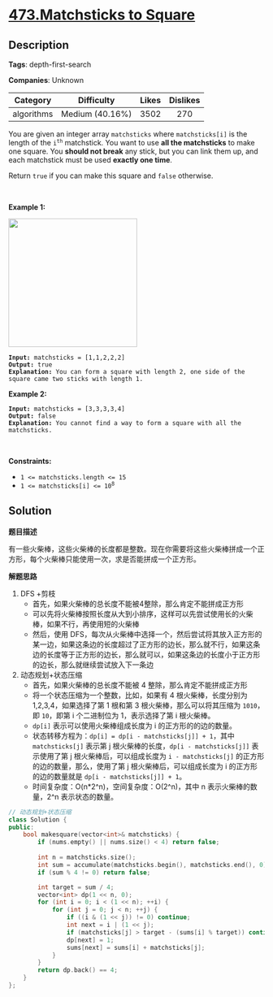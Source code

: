 # [473.Matchsticks to Square](https://leetcode.com/problems/matchsticks-to-square/description/)

## Description

**Tags**: depth-first-search

**Companies**: Unknown

|  Category  |   Difficulty    | Likes | Dislikes |
| :--------: | :-------------: | :---: | :------: |
| algorithms | Medium (40.16%) | 3502  |   270    |

<p>You are given an integer array <code>matchsticks</code> where <code>matchsticks[i]</code> is the length of the <code>i<sup>th</sup></code> matchstick. You want to use <strong>all the matchsticks</strong> to make one square. You <strong>should not break</strong> any stick, but you can link them up, and each matchstick must be used <strong>exactly one time</strong>.</p>
<p>Return <code>true</code> if you can make this square and <code>false</code> otherwise.</p>
<p>&nbsp;</p>
<p><strong class="example">Example 1:</strong></p>
<img alt="" src="https://assets.leetcode.com/uploads/2021/04/09/matchsticks1-grid.jpg" style="width: 253px; height: 253px;" />
<pre><code><strong>Input:</strong> matchsticks = [1,1,2,2,2]
<strong>Output:</strong> true
<strong>Explanation:</strong> You can form a square with length 2, one side of the square came two sticks with length 1.</code></pre>
<p><strong class="example">Example 2:</strong></p>
<pre><code><strong>Input:</strong> matchsticks = [3,3,3,3,4]
<strong>Output:</strong> false
<strong>Explanation:</strong> You cannot find a way to form a square with all the matchsticks.</code></pre>
<p>&nbsp;</p>
<p><strong>Constraints:</strong></p>
<ul>
  <li><code>1 &lt;= matchsticks.length &lt;= 15</code></li>
  <li><code>1 &lt;= matchsticks[i] &lt;= 10<sup>8</sup></code></li>
</ul>

## Solution

**题目描述**

有一些火柴棒，这些火柴棒的长度都是整数。现在你需要将这些火柴棒拼成一个正方形，每个火柴棒只能使用一次，求是否能拼成一个正方形。

**解题思路**

1. DFS +剪枝
   - 首先，如果火柴棒的总长度不能被4整除，那么肯定不能拼成正方形
   - 可以先将火柴棒按照长度从大到小排序，这样可以先尝试使用长的火柴棒，如果不行，再使用短的火柴棒
   - 然后，使用 DFS，每次从火柴棒中选择一个，然后尝试将其放入正方形的某一边，如果这条边的长度超过了正方形的边长，那么就不行，如果这条边的长度等于正方形的边长，那么就可以，如果这条边的长度小于正方形的边长，那么就继续尝试放入下一条边
2. 动态规划+状态压缩
   - 首先，如果火柴棒的总长度不能被 4 整除，那么肯定不能拼成正方形
   - 将一个状态压缩为一个整数，比如，如果有 4 根火柴棒，长度分别为 1,2,3,4，如果选择了第 1 根和第 3 根火柴棒，那么可以将其压缩为 `1010`，即 `10`，即第 i 个二进制位为 1，表示选择了第 i 根火柴棒。
   - `dp[i]` 表示可以使用火柴棒组成长度为 i 的正方形的的边的数量。
   - 状态转移方程为：`dp[i] = dp[i - matchsticks[j]] + 1`，其中 `matchsticks[j]` 表示第 j 根火柴棒的长度，`dp[i - matchsticks[j]]` 表示使用了第 j 根火柴棒后，可以组成长度为 `i - matchsticks[j]` 的正方形的边的数量，那么，使用了第 j 根火柴棒后，可以组成长度为 i 的正方形的边的数量就是 `dp[i - matchsticks[j]] + 1`。
   - 时间复杂度：O(n*2^n)，空间复杂度：O(2^n)，其中 n 表示火柴棒的数量，2^n 表示状态的数量。

```cpp
// 动态规划+状态压缩
class Solution {
public:
    bool makesquare(vector<int>& matchsticks) {
        if (nums.empty() || nums.size() < 4) return false;
        
        int n = matchsticks.size();
        int sum = accumulate(matchsticks.begin(), matchsticks.end(), 0);
        if (sum % 4 != 0) return false;

        int target = sum / 4;
        vector<int> dp(1 << n, 0);
        for (int i = 0; i < (1 << n); ++i) {
            for (int j = 0; j < n; ++j) {
                if ((i & (1 << j)) != 0) continue;
                int next = i | (1 << j);
                if (matchsticks[j] > target - (sums[i] % target)) continue;
                dp[next] = 1;
                sums[next] = sums[i] + matchsticks[j];
            }
        }
        return dp.back() == 4;
    }
};
```

```python